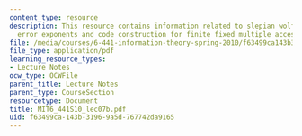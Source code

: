 ```yaml
---
content_type: resource
description: This resource contains information related to slepian wolf, network compression
  error exponents and code construction for finite fixed multiple access networks.
file: /media/courses/6-441-information-theory-spring-2010/f63499ca143b31969a5d767742da9165_MIT6_441S10_lec07b.pdf
file_type: application/pdf
learning_resource_types:
- Lecture Notes
ocw_type: OCWFile
parent_title: Lecture Notes
parent_type: CourseSection
resourcetype: Document
title: MIT6_441S10_lec07b.pdf
uid: f63499ca-143b-3196-9a5d-767742da9165
---
```

